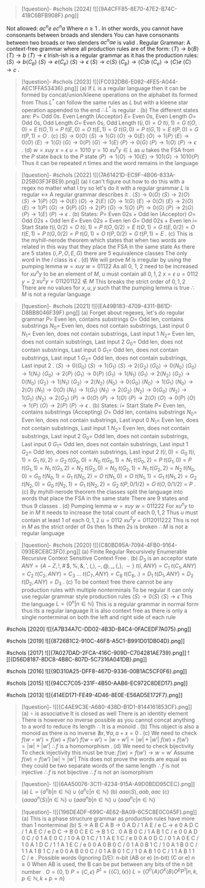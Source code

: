 

> [!question]- #schols [2024] ![[{9A4CFF85-8E70-47E2-B74C-418C6BFB908F}.png]]

Not allowed:
	$ac^n e$ 
	$e c^n a$
	Where $n \geq 1$ 
.
In other words, you cannot have consonants between broads and slenders
You can have consonants between two broads or two slenders 
$ac^n ae$ is valid 
.
Regular Grammar:
	A context-free grammar where all production rules are of the form:
		$\langle T \rangle \to b \langle B \rangle$
		$\langle T \rangle \to b$
		$\langle T \rangle \to \epsilon$ 
	Irish-ish is a regular grammar as it has the production rules:
		$\langle S \rangle \to b \langle C_b \rangle$ 
		$\langle S \rangle \to e \langle C_e \rangle$ 
		$\langle S \rangle \to \epsilon$ 
		$\langle S \rangle \to c \langle S \rangle$ 
		$\langle C_b \rangle \to \langle C \rangle b$
		$\langle C_e \rangle \to \langle C \rangle e$ 
		$\langle C \rangle \to c$
.


> [!question]- #schols [2023] ![[{FC032DB6-E082-4FE5-A044-AEC1FFA53436}.png]]
 (a)
 If $L$ is a regular language then it can be formed by concat/union/kleene operations on the alphabet its formed from
 Thus $L^*$ can follow the same rules as $L$ but with a kleene star operation appended to the end 
 $\therefore L^*$ is regular
 .
 (b)
 The different states are:
 $P =$ Odd 0s. Even Length (Acceptor)
 $E =$ Even 0s, Even Length
 $O =$ Odd 0s, Odd Length
 $G =$ Even 0s, Odd Length
 $t(i, 0) = O$
 $t(i, 1) = G$
 $t(O, 0) = E$ 
 $t(O, 1) = P$ 
 $t(E, 0) = O$
 $t(E, 1) = G$ 
 $t(G, 0) = P$ 
 $t(G, 1) = E$
 $t(P, 0) = G$ 
 $t(P, 1) = O$ 
 .
 (c)
 $\langle S \rangle \to 0 \langle O \rangle$ 
 $\langle S \rangle \to 1 \langle G \rangle$ 
 $\langle O \rangle \to 0 \langle E \rangle$ 
 $\langle O \rangle \to 1 \langle P \rangle$
 $\langle E \rangle \to 0 \langle O \rangle$ 
 $\langle E \rangle \to 1 \langle G \rangle$ 
 $\langle G \rangle \to 0\langle P \rangle$
 $\langle G \rangle \to 1 \langle E \rangle$
 $\langle P \rangle \to 0 \langle G \rangle$
 $\langle P \rangle \to 1 \langle O \rangle$
 $\langle P \rangle \to \epsilon$ 
 .
 (d)
 $w = x u y$
 $x = \epsilon$
 $u = 1010$
 $y = 10$ 
 $xu^n y \in L$ as $u$ takes the FSA from the $P$ state back to the $P$ state
 $\langle P \rangle \to 1 \langle O \rangle \to 10 \langle E \rangle \to 101 \langle G \rangle \to 1010 \langle P \rangle$ 
 Thus it can be repeated $n$ times and the word remains in the language 

> [!question]- #schols [2022] ![[{7A61421D-EC9F-4B06-833A-D25B03F3FBE9}.png]]
 (a)
 I can't figure out how to do this with a regex no matter what I try so let's do it with a regular grammar
 $L$ is regular $\leftrightarrow$ A regular grammar describes it
 .
 $\langle S \rangle \to 0\langle O \rangle$
 $\langle S \rangle \to 2\langle O \rangle$
 $\langle S \rangle \to 1 \langle P \rangle$ 
 $\langle O \rangle \to 0 \langle E \rangle$ 
 $\langle O \rangle \to 2 \langle E \rangle$ 
 $\langle O \rangle \to 1 \langle G \rangle$
 $\langle E \rangle \to 0 \langle O \rangle$
 $\langle E \rangle \to 2 \langle O \rangle$ 
 $\langle E \rangle \to 1 \langle P \rangle$ 
 $\langle G \rangle \to 0 \langle P \rangle$
 $\langle G \rangle \to 2 \langle P \rangle$
 $\langle G \rangle \to 1 \langle O \rangle$
 $\langle P \rangle \to 0 \langle G \rangle$
 $\langle P \rangle \to 2 \langle G \rangle$
 $\langle P \rangle \to 1 \langle E \rangle$
 $\langle P \rangle \to \epsilon$ 
 .
 (b)
 States:
 $P =$ Even 02s + Odd len (Acceptor)
 $O =$ Odd 02s + Odd len
 $E =$ Even 02s + Even len
 $G =$ Odd 02s + Even len
 $i =$ Start State
 $t(i, 0/2) = O$
 $t(i, 1) = P$
 $t(O, 0/2) = E$ 
 $t(O, 1) = G$
 $t(E, 0/2) = O$
 $t(E, 1) = P$
 $t(G, 0/2) = P$
 $t(G, 1) = O$
 $t(P, 0/2) = G$
 $t(P, 1) = E$
 .
 (c)
 This is the myhill-nerode theorem which states that when two words are related in this way that they place the FSA in the same state
 As there are 5 states $(i, P, O, E, G)$ there are 5 equivalence classes 
 The only word in the $i$ class is $\epsilon$ 
 .
 (d)
 We will prove $M$ is irregular by using the pumping lemma 
 $w = xuy$
 $w = 01122$
 As all 0, 1, 2 need to be increased for $xu^ny$ to be an element of $M$, $u$ must contain all $0, 1, 2$ 
 $x = \epsilon$
 $u = 0112$
 $y = 2$ 
 $xu^2 y = 011201122 \notin M$ 
 This breaks the strict order of $0, 1, 2$ 
 There are no values for $x, u, y$ such that the pumping lemma is true
 $\therefore M$ is not a regular language
 
> [!question]- #schols [2021] ![[{EA49B183-4709-4311-B61D-D8BB8046F39F}.png]]
 (a)
 Forget about regexes, let's do regular grammar
 $P =$ Even len, contains substrings
 $O =$ Odd len, contains substrings
  $N_0 =$ Even len, does not contain substrings, Last input 0
$N_1 =$ Even len, does not contain substrings, Last input 1
 $N_2 =$ Even len, does not contain substrings, Last input 2
 $G_0 =$ Odd len, does not contain substrings, Last input 0
 $G_1 =$ Odd len, does not contain substrings, Last input 1
  $G_2 =$ Odd len, does not contain substrings, Last input 2
 .
 $\langle S \rangle \to 0 \langle G_0 \rangle$ 
 $\langle S \rangle \to 1 \langle G_1 \rangle$
 $\langle S \rangle \to 2 \langle G_2 \rangle$ 
 $\langle G_0 \rangle \to 0 \langle N_0 \rangle$
 $\langle G_0 \rangle \to 1 \langle N_1 \rangle$ 
 $\langle G_0 \rangle \to 2 \langle P \rangle$
 $\langle G_1 \rangle \to 0 \langle P \rangle$ 
 $\langle G_1 \rangle \to 1 \langle N_1 \rangle$ 
 $\langle G_1 \rangle \to 2\langle N_2 \rangle$
 $\langle G_2 \rangle \to 0 \langle N_0 \rangle$
 $\langle G_2 \rangle \to 1 \langle N_1 \rangle$
 $\langle G_2 \rangle \to 2 \langle N_2 \rangle$ 
 $\langle N_0 \rangle \to 0 \langle G_0 \rangle$
 $\langle N_0 \rangle \to 1 \langle G_1 \rangle$
 $\langle N_0 \rangle \to 2 \langle O \rangle$ 
 $\langle N_1 \rangle \to 0 \langle O \rangle$
 $\langle N_1 \rangle \to 1 \langle G_1 \rangle$
 $\langle N_1 \rangle \to 2 \langle G_2 \rangle$
 $\langle N_2 \rangle \to 0 \langle G_0 \rangle$
 $\langle N_2 \rangle \to 1 \langle G_1 \rangle$
 $\langle N_2 \rangle \to 2 \langle G_2 \rangle$ 
 $\langle P \rangle \to 0 \langle O \rangle$
 $\langle P \rangle \to 1 \langle O \rangle$
 $\langle P \rangle \to 2 \langle O \rangle$
 $\langle O \rangle \to 0 \langle P \rangle$
 $\langle O \rangle \to 1 \langle P \rangle$
 $\langle O \rangle \to 2 \langle P \rangle$
 $\langle P \rangle \to \epsilon$ 
 .
 (b)
 States:
 $i =$ Start State
 $P =$ Even len, contains substrings (Accepting)
 $O =$ Odd len, contains substrings
 $N_0 =$ Even len, does not contain substrings, Last input 0
 $N_1 =$ Even len, does not contain substrings, Last input 1
 $N_2 =$ Even len, does not contain substrings, Last input 2
 $G_0 =$ Odd len, does not contain substrings, Last input 0
 $G_1 =$ Odd len, does not contain substrings, Last input 1
 $G_2 =$ Odd len, does not contain substrings, Last input 2
 $t(i, 0) = G_0$
 $t(i, 1) = G_1$
 $t(i, 2) = G_2$
 $t(G_0, 0) = N_0$
 $t(G_0, 1) = N_1$
 $t(G_0, 2) = P$
 $t(G_1, 0) = P$
 $t(G_1, 1) = N_1$
 $t(G_1, 2) = N_2$
 $t(G_2, 0) = N_0$
 $t(G_2, 1) = N_1$
 $t(G_2, 2) = N_2$ 
 $t(N_0, 0) = G_0$
 $t(N_0, 1) = G_1$
 $t(N_0, 2) = O$ 
 $t(N_1, 0) = O$
 $t(N_1, 1) = G_1$
 $t(N_1, 2) = G_2$
 $t(N_2, 0)=G_0$
 $t(N_2,1)=G_1$
 $t(N_2,2)=G_2$
 $t(P, 0/1/2) = O$
 $t(O, 0/1/2) = P$ 
 .
 (c)
 By myhill-nerode theorem the classes split the language into words that place the FSA in the same state
 There are 9 states and thus 9 classes
. 
 (d)
 Pumping lemma
$w = xuy$
 $w = 011222$
 For $xu^n y$ to be in $M$ it needs to increase the total count of each $0, 1,2$
 Thus $u$ must contain at least 1 of each $0, 1,2$
 $u = 0112$
 $xu^2 y = 0112011222$
  This is not in $M$ as the strict order of $0$s then $1$s then $2$s is broken
$\therefore M$ is not a regular language 

> [!question]- #schols [2020] ![[{C80BD95A-7094-4FB0-9164-093E8CE8C3FD}.png]]
 (a)
 Finite
 Regular
 Recursively Enumerable
 Recursive 
 Context Sensitive
 Context Free
 .
 (b)
 $D_3$ is an acceptor state
 $ANY = \{A-Z, !, \#\, \$, \%, \&, ', (, ), -, @, \_, \{, \}, \sim\}$
 $t(i, ANY) = C_1$ 
 $t(C_1, ANY) = C_2$
 $t(C_2, ANY) = C_3$ 
 $\dots$
 $t(C_7, ANY) = C_8$ 
 $t(C_8, .) = D_1$ 
 $t(D_1, ANY) = D_2$
 $t(D_2, ANY) = D_3$ 
 .
 (c)
 To be context free there cannot be any production rules with multiple nonterminals 
 To be regular it can only use regular grammar style production rules
 $\langle S \rangle \to 0\langle S \rangle$ 
 $\langle S \rangle \to \epsilon$ 
 This the language $L = \{0^n | n \in \mathbb{N}\}$ 
 This is a regular grammar in normal form thus its a regular language
 It is also context free as there is only a single nonterminal on both the left and right side of each rule
 
#schols [2020]
![[{A7B34A7C-DD02-4B3D-B4C4-0FACEDF7A075}.png]]

#schols [2019]
![[{8726B1C2-910C-46F8-A5C1-B991D01DB04D}.png]]

#schols [2017]
![[{7A027DAD-2FCA-416C-909D-C704281AE739}.png]]
![[{D56D8187-8DC8-4B8C-807D-5C7316A041DB}.png]]

#schols [2016]
![[{9D310A25-DFF8-467D-9336-00B1AC5CF0F6}.png]]

#schols [2015]
![[{94CC7C05-231F-4B50-AAB6-EC972C8DED17}.png]]

#schols [2013]
![[{414ED171-FE49-4D46-8E0E-E56AD5E172F7}.png]]

> [!question]- ![[{C4AE9C3E-A680-438D-B1D1-8144161853CF}.png]]
 (a)
 $\circ$ is associative 
 It is closed as well
 There is an identity element
 There is however no inverse possible as you cannot concat anything to a word to reduce its length
 $\therefore$ It is a monoid
 .
(b)
  This object is also a monoid as there is no inverse
 $\nexists x, \forall a, a + x = 0$ 
 .
 (c)
We need to check $f(w \circ w') = f(w) + f(w')$ 
 $f(w \circ w') = | w \circ w'| = |w| + |w'|$ 
 $f(w) + f(w') = |w| + |w'|$ 
 $\therefore f$ is a homomorphism
 .
 (d)
We need to check bijectivity 
To check injectivity this must be true: $f(w) = f(w') \to w = w'$ 
Assume $f(w) = f(w')$ 
 $|w| = |w'|$ 
This does not prove the words are equal as they could be two separate words of the same length
$\therefore f$ is not injective
$\therefore f$ is not bijective
$\therefore f$ is not an isomorphism

> [!question]- ![[{6AA50076-3C11-4234-915A-A9D0BDD95CEC}.png]]
 (a)
 $L = \{ a^n b | n \in \mathbb{N}\} \cup \{a^n c | n \in \mathbb{N}\}$ 
 (b)
 $aaa \langle S \rangle, aab, aac$ 
 (c)
 $\{ aaaa^n \langle S \rangle | n \in \mathbb{N}\} \cup \{aaa^n b | n \in \mathbb{N}\} \cup \{aaa^n c | n \in \mathbb{N}\}$ 

> [!question]- ![[{196DE4DF-699C-4E62-BA09-6C5C8E0C0A5F}.png]]
(a)
This is a phase structure grammar as production rules have more than 1 nonterminal 
(b)
S -> A B C
A B -> 0 A D / 1 A E / e
C -> e
0 A D C / 1 A E C / e 
D C -> B 0 C 
E C -> B 1 C
.
0 A B 0 C / 1 A B 1 C / e
0 0 A D 0 C / 0 1 A E 0 C / 1 0 A D 1 C / 1 1 A E 1 C / e
0 0 A 0 D C / 0 1 A 0 E C / 1 0 A 1 D C / 1 1 A 1 E C / e
0 0 A 0 B 0 C / 0 1 A 0 B 1 C / 1 0 A 1 B 0 C / 1 1 A 1 B 1 C / e
0 0 A B 0 0 C / 0 1 A B 0 1 C / 1 0 A B 1 0 C / 1 1 A B 1 1 C / e
.
Possible words (Ignoring D/E):
n-bit (AB or e) (n-bit) (C or e) $n \geq 0$ 
When AB is used, the B can be put between any bits of the n bit number 
.
 $O = \{0, 1\}$ 
 $P = \{C, \epsilon\}$ 
 $P^1 = \{\{C\}, \{\epsilon \}\}$ 
 $L = \{ O^n \langle A \rangle O^k \langle B \rangle O^p P^1 | n, k, p \in \mathbb{N}, k + p = n\}$ 
